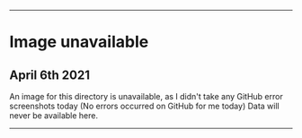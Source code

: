 
***

# Image unavailable

## April 6th 2021

An image for this directory is unavailable, as I didn't take any GitHub error screenshots today (No errors occurred on GitHub for me today) Data will never be available here.

***
